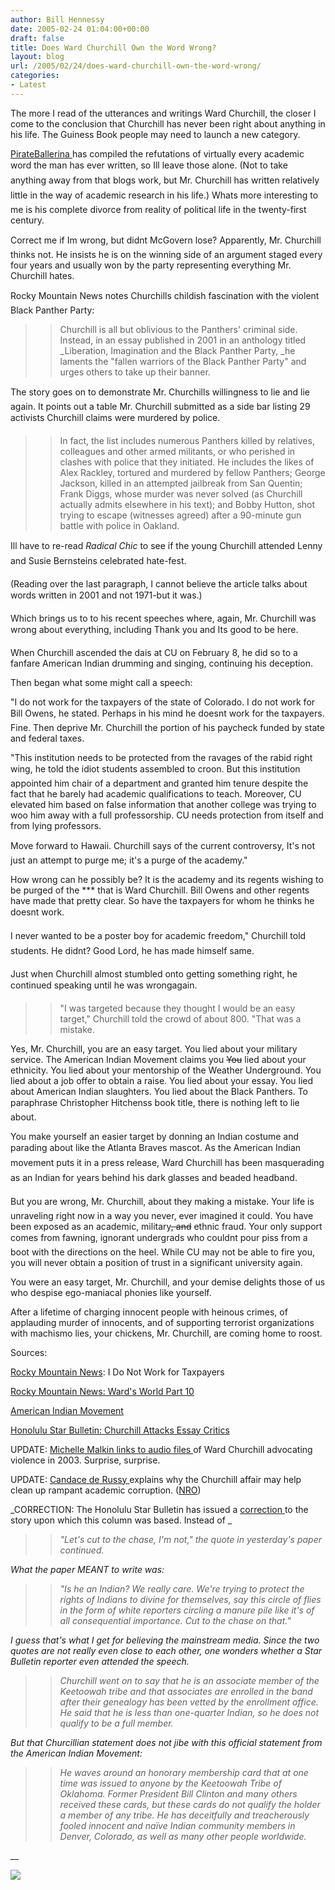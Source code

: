 ```yaml
---
author: Bill Hennessy
date: 2005-02-24 01:04:00+00:00
draft: false
title: Does Ward Churchill Own the Word Wrong?
layout: blog
url: /2005/02/24/does-ward-churchill-own-the-word-wrong/
categories:
- Latest
---
```


The more I read of the utterances and writings Ward Churchill, the closer I come to the conclusion that Churchill has never been right about anything in his life. The Guiness Book people may need to launch a new category.




[PirateBallerina ](https://www.pirateballerina.com/index.php)has compiled the refutations of virtually every academic word the man has ever written, so Ill leave those alone. (Not to take anything away from that blogs work, but Mr. Churchill has written relatively little in the way of academic research in his life.) Whats more interesting to me is his complete divorce from reality of political life in the twenty-first century.




Correct me if Im wrong, but didnt McGovern lose? Apparently, Mr. Churchill thinks not. He insists he is on the winning side of an argument staged every four years and usually won by the party representing everything Mr. Churchill hates. 




Rocky Mountain News notes Churchills childish fascination with the violent Black Panther Party:




> 

> 
> > 

>> 
>> Churchill is all but oblivious to the Panthers' criminal side. Instead, in an essay published in 2001 in an anthology titled _Liberation, Imagination and the Black Panther Party, _he laments the "fallen warriors of the Black Panther Party" and urges others to take up their banner. 
>> 
>> 
> 
> 




The story goes on to demonstrate Mr. Churchills willingness to lie and lie again. It points out a table Mr. Churchill submitted as a side bar listing 29 activists Churchill claims were murdered by police.




> 

> 
> > 

>> 
>> In fact, the list includes numerous Panthers killed by relatives, colleagues and other armed militants, or who perished in clashes with police that they initiated. He includes the likes of Alex Rackley, tortured and murdered by fellow Panthers; George Jackson, killed in an attempted jailbreak from San Quentin; Frank Diggs, whose murder was never solved (as Churchill actually admits elsewhere in his text); and Bobby Hutton, shot trying to escape (witnesses agreed) after a 90-minute gun battle with police in Oakland. 
>> 
>> 
> 
> 




Ill have to re-read _Radical Chic_ to see if the young Churchill attended Lenny and Susie Bernsteins celebrated hate-fest. 




(Reading over the last paragraph, I cannot believe the article talks about words written in 2001 and not 1971-but it was.)




Which brings us to to his recent speeches where, again, Mr. Churchill was wrong about everything, including Thank you and Its good to be here.




When Churchill ascended the dais at CU on February 8, he did so to a fanfare American Indian drumming and singing, continuing his deception.




Then began what some might call a speech:




"I do not work for the taxpayers of the state of Colorado. I do not work for Bill Owens, he stated. Perhaps in his mind he doesnt work for the taxpayers. Fine. Then deprive Mr. Churchill the portion of his paycheck funded by state and federal taxes.




"This institution needs to be protected from the ravages of the rabid right wing, he told the idiot students assembled to croon. But this institution appointed him chair of a department and granted him tenure despite the fact that he barely had academic qualifications to teach. Moreover, CU elevated him based on false information that another college was trying to woo him away with a full professorship. CU needs protection from itself and from lying professors.




Move forward to Hawaii. Churchill says of the current controversy, It's not just an attempt to purge me; it's a purge of the academy."




How wrong can he possibly be? It is the academy and its regents wishing to be purged of the *** that is Ward Churchill. Bill Owens and other regents have made that pretty clear. So have the taxpayers for whom he thinks he doesnt work.




I never wanted to be a poster boy for academic freedom," Churchill told students. He didnt? Good Lord, he has made himself same.




Just when Churchill almost stumbled onto getting something right, he continued speaking until he was wrongagain. 




> 

> 
> > 

>> 
>> "I was targeted because they thought I would be an easy target," Churchill told the crowd of about 800. "That was a mistake.
>> 
>> 
> 
> 




Yes, Mr. Churchill, you are an easy target. You lied about your military service. The American Indian Movement claims you <strike>You</strike> lied about your ethnicity. You lied about your mentorship of the Weather Underground. You lied about a job offer to obtain a raise. You lied about your essay. You lied about American Indian slaughters. You lied about the Black Panthers. To paraphrase Christopher Hitchenss book title, there is nothing left to lie about. 




You make yourself an easier target by donning an Indian costume and parading about like the Atlanta Braves mascot. As the American Indian movement puts it in a press release, Ward Churchill has been masquerading as an Indian for years behind his dark glasses and beaded headband.




But you are wrong, Mr. Churchill, about they making a mistake. Your life is unraveling right now in a way you never, ever imagined it could. You have been exposed as an academic, military<strike>, and</strike> ethnic fraud. Your only support comes from fawning, ignorant undergrads who couldnt pour piss from a boot with the directions on the heel. While CU may not be able to fire you, you will never obtain a position of trust in a significant university again.




You were an easy target, Mr. Churchill, and your demise delights those of us who despise ego-maniacal phonies like yourself.




After a lifetime of charging innocent people with heinous crimes, of applauding murder of innocents, and of supporting terrorist organizations with machismo lies, your chickens, Mr. Churchill, are coming home to roost.







Sources:




[Rocky Mountain News](https://www.insidedenver.com/drmn/education/article/0,1299,DRMN_957_3501617,00.html): I Do Not Work for Taxpayers




[Rocky Mountain News: Ward's World Part 10](https://www.rockymountainnews.com/drmn/opinion/article/0,1299,DRMN_38_3550752,00.html)




[American Indian Movement](https://www.aimovement.org/moipr/churchill05.html)




[Honolulu Star Bulletin: Churchill Attacks Essay Critics](https://starbulletin.com/2005/02/23/news/index2.html)




UPDATE: [Michelle Malkin links to audio files ](https://michellemalkin.com/archives/001588.htm)of Ward Churchill advocating violence in 2003. Surprise, surprise.




UPDATE: [Candace de Russy ](https://www.nationalreview.com/comment/russy200502240751.asp)explains why the Churchill affair may help clean up rampant academic corruption. ([NRO](https://www.nationalreview.com))




_CORRECTION: The Honolulu Star Bulletin has issued a [correction ](https://starbulletin.com/2005/02/23/news/index2.html)to the story upon which this column was based. Instead of _




> 

> 
> > 

>> 
>> _"Let's cut to the chase, I'm not," the quote in yesterday's paper continued._
>> 
>> 
> 
> 




_What the paper MEANT to write was:_




> 

> 
> > 

>> 
>> _"Is he an Indian? We really care. We're trying to protect the rights of Indians to divine for themselves, say this circle of flies in the form of white reporters circling a manure pile like it's of all consequential importance. Cut to the chase on that."_
>> 
>> 
> 
> 




_I guess that's what I get for believing the mainstream media. Since the two quotes are not really even close to each other, one wonders whether a Star Bulletin reporter even attended the speech._




> 

> 
> > 

>> 
>> _Churchill went on to say that he is an associate member of the Keetoowah tribe and that associates are enrolled in the band after their genealogy has been vetted by the enrollment office. He said that he is less than one-quarter Indian, so he does not qualify to be a full member._
>> 
>> 
> 
> 




_But that Churcillian statement does not jibe with this official statement from the American Indian Movement:_




> 

> 
> > 

>> 
>> _He waves around an honorary membership card that at one time was issued to anyone by the Keetoowah Tribe of Oklahoma. Former President Bill Clinton and many others received these cards, but these cards do not qualify the holder a member of any tribe. He has deceitfully and treacherously fooled innocent and naïve Indian community members in Denver, Colorado, as well as many other people worldwide._
>> 
>> 
> 
> 




__

![](https://blog.billhennessy.com/aggbug.aspx?PostID=1214)

